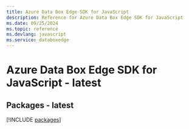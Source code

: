 ```yaml
---
title: Azure Data Box Edge SDK for JavaScript
description: Reference for Azure Data Box Edge SDK for JavaScript
ms.date: 09/25/2024
ms.topic: reference
ms.devlang: javascript
ms.service: databoxedge
---
```

# Azure Data Box Edge SDK for JavaScript - latest
## Packages - latest
[!INCLUDE [packages](data-box-edge-index.md)]